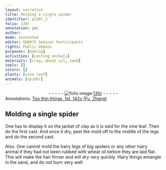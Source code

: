 ```yaml
---
layout: narrative
title: Molding a single spider
identifier: p130r_3
folio: 130r
annotation: yes
author:
mode: annotated
editor: GR8975 Seminar Participants
rights: Public Domain
purposes: [making]
activities: [casting animals]
materials: [clay, wheat oil, sand]
tools: []
colors: []
plants: [vine leaf]
animals: [spider]
---
```


 <div class="folio" align="center">- - - - - <a href="http://gallica.bnf.fr/ark:/12148/btv1b10500001g/f265.item.r=" target="_blank"><img src="https://cu-mkp.github.io/GR8975-edition/assets/photo-icon.png" alt="folio image: " style="display:inline-block; margin-bottom:-3px;"/>130r</a> - - - - - </div> 
<div class="annotation" align="left">Annotations:
<a href="https://drive.google.com/open?id=0BwJi-u8sfkVDfkJmS2RybjBpTmpsVFhDQVo1RVZKMjRGY0d6QlNTYVhqS1VsYi13a0FkLUU" target="_blank">Too thin things, fol. 142v (Fu, Zhang)</a>
 </div>
 

##  Molding a single spider 

  <span class="activity"></span> 
 One has to display it on the jacket of <span class="material">clay</span> as it is said for the <span class="plant">vine leaf</span>. Then do the first cast. And once it dry, peel the mold off to the middle of the legs and do the second cast. 
  
 Also. One cannot mold the hairy legs of big <span class="animal">spider</span>s or any other hairy animal if they had not been rubbed with <span class="material">wheat oil</span> before they are laid flat. This will make the hair firmer and will dry very quickly. Hairy things entangle in the <span class="material">sand</span>, and do not burn very well. 
 